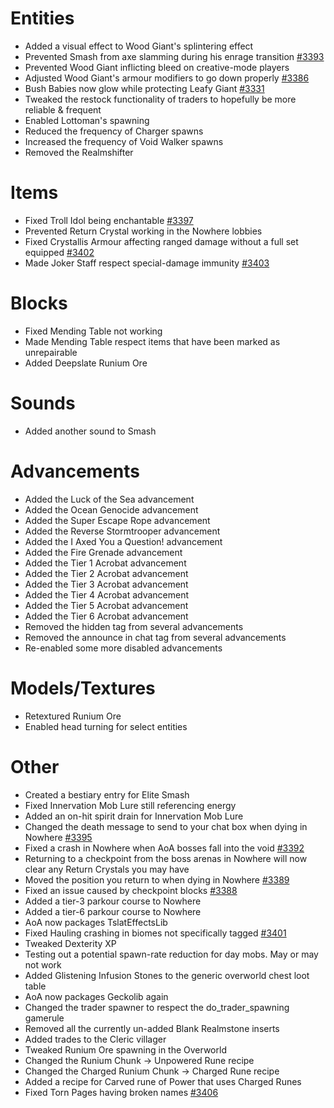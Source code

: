 # Entities
* Added a visual effect to Wood Giant's splintering effect
* Prevented Smash from axe slamming during his enrage transition [#3393](https://github.com/Tslat/Advent-Of-Ascension/issues/3393 "Github issue #3393")
* Prevented Wood Giant inflicting bleed on creative-mode players
* Adjusted Wood Giant's armour modifiers to go down properly [#3386](https://github.com/Tslat/Advent-Of-Ascension/issues/3386 "Github issue #3386")
* Bush Babies now glow while protecting Leafy Giant [#3331](https://github.com/Tslat/Advent-Of-Ascension/issues/3331 "Github issue #3331")
* Tweaked the restock functionality of traders to hopefully be more reliable & frequent
* Enabled Lottoman's spawning
* Reduced the frequency of Charger spawns
* Increased the frequency of Void Walker spawns
* Removed the Realmshifter

# Items
* Fixed Troll Idol being enchantable [#3397](https://github.com/Tslat/Advent-Of-Ascension/issues/3397 "Github issue #3397")
* Prevented Return Crystal working in the Nowhere lobbies
* Fixed Crystallis Armour affecting ranged damage without a full set equipped [#3402](https://github.com/Tslat/Advent-Of-Ascension/issues/3402 "Github issue #3402")
* Made Joker Staff respect special-damage immunity [#3403](https://github.com/Tslat/Advent-Of-Ascension/issues/3403 "Github issue #3403")

# Blocks
* Fixed Mending Table not working
* Made Mending Table respect items that have been marked as unrepairable
* Added Deepslate Runium Ore

# Sounds
* Added another sound to Smash

# Advancements
* Added the Luck of the Sea advancement
* Added the Ocean Genocide advancement
* Added the Super Escape Rope advancement
* Added the Reverse Stormtrooper advancement
* Added the I Axed You a Question! advancement
* Added the Fire Grenade advancement
* Added the Tier 1 Acrobat advancement
* Added the Tier 2 Acrobat advancement
* Added the Tier 3 Acrobat advancement
* Added the Tier 4 Acrobat advancement
* Added the Tier 5 Acrobat advancement
* Added the Tier 6 Acrobat advancement
* Removed the hidden tag from several advancements
* Removed the announce in chat tag from several advancements
* Re-enabled some more disabled advancements

# Models/Textures
* Retextured Runium Ore
* Enabled head turning for select entities

# Other
* Created a bestiary entry for Elite Smash
* Fixed Innervation Mob Lure still referencing energy
* Added an on-hit spirit drain for Innervation Mob Lure
* Changed the death message to send to your chat box when dying in Nowhere [#3395](https://github.com/Tslat/Advent-Of-Ascension/issues/3395 "Github issue #3395")
* Fixed a crash in Nowhere when AoA bosses fall into the void [#3392](https://github.com/Tslat/Advent-Of-Ascension/issues/3392 "Github issue #3392")
* Returning to a checkpoint from the boss arenas in Nowhere will now clear any Return Crystals you may have
* Moved the position you return to when dying in Nowhere [#3389](https://github.com/Tslat/Advent-Of-Ascension/issues/3389 "Github issue #3389")
* Fixed an issue caused by checkpoint blocks [#3388](https://github.com/Tslat/Advent-Of-Ascension/issues/3388 "Github issue #3388")
* Added a tier-3 parkour course to Nowhere
* Added a tier-6 parkour course to Nowhere
* AoA now packages TslatEffectsLib
* Fixed Hauling crashing in biomes not specifically tagged [#3401](https://github.com/Tslat/Advent-Of-Ascension/issues/3401 "Github issue #3401")
* Tweaked Dexterity XP
* Testing out a potential spawn-rate reduction for day mobs. May or may not work
* Added Glistening Infusion Stones to the generic overworld chest loot table
* AoA now packages Geckolib again
* Changed the trader spawner to respect the do_trader_spawning gamerule
* Removed all the currently un-added Blank Realmstone inserts
* Added trades to the Cleric villager
* Tweaked Runium Ore spawning in the Overworld
* Changed the Runium Chunk -> Unpowered Rune recipe
* Changed the Charged Runium Chunk -> Charged Rune recipe
* Added a recipe for Carved rune of Power that uses Charged Runes
* Fixed Torn Pages having broken names [#3406](https://github.com/Tslat/Advent-Of-Ascension/issues/3406 "Github issue #3406")